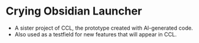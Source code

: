# Crying Obsidian Launcher
- A sister project of CCL, the prototype created with AI-generated code.
- Also used as a testfield for new features that will appear in CCL.
